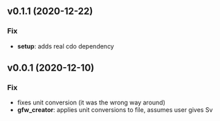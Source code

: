 ## v0.1.1 (2020-12-22)

### Fix

- **setup**: adds real cdo dependency

## v0.0.1 (2020-12-10)

### Fix

- fixes unit conversion (it was the wrong way around)
- **gfw_creator**: applies unit conversions to file, assumes user gives Sv
